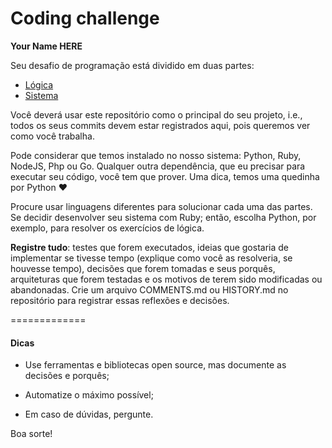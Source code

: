 # Coding challenge
**Your Name HERE**

Seu desafio de programação está dividido em duas partes:
- [Lógica](Logica/)
- [Sistema](Sistema/)

Você deverá usar este repositório como o principal do seu projeto, i.e.,
todos os seus commits devem estar registrados aqui, pois queremos ver como
você trabalha.

Pode considerar que temos instalado no nosso sistema: Python, Ruby, NodeJS, Php
ou Go. Qualquer outra dependência, que eu precisar para executar seu código,
você tem que prover. Uma dica, temos uma quedinha por Python ♥

Procure usar linguagens diferentes para solucionar cada uma das partes. Se
decidir desenvolver seu sistema com Ruby; então, escolha Python, por exemplo,
para resolver os exercícios de lógica.

**Registre tudo**: testes que forem executados, ideias que gostaria de
implementar se tivesse tempo (explique como você as resolveria, se houvesse
tempo), decisões que forem tomadas e seus porquês, arquiteturas que forem
testadas e os motivos de terem sido modificadas ou abandonadas. Crie um
arquivo COMMENTS.md ou HISTORY.md no repositório para registrar essas
reflexões e decisões.

=============
#### Dicas

- Use ferramentas e bibliotecas open source, mas documente as decisões e
  porquês;

- Automatize o máximo possível;

- Em caso de dúvidas, pergunte.


Boa sorte!
